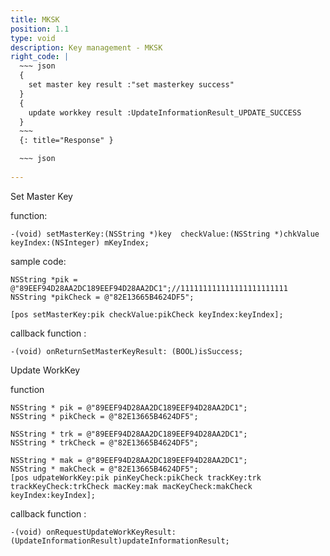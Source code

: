 ```yaml
---
title: MKSK
position: 1.1
type: void
description: Key management - MKSK
right_code: |
  ~~~ json
  {
    set master key result :"set masterkey success"
  }
  {
    update workkey result :UpdateInformationResult_UPDATE_SUCCESS
  }
  ~~~
  {: title="Response" }

  ~~~ json
  
---
```


Set Master Key

function:
```objc
-(void) setMasterKey:(NSString *)key  checkValue:(NSString *)chkValue keyIndex:(NSInteger) mKeyIndex;
```
sample code:
```objc
NSString *pik = @"89EEF94D28AA2DC189EEF94D28AA2DC1";//111111111111111111111111
NSString *pikCheck = @"82E13665B4624DF5";

[pos setMasterKey:pik checkValue:pikCheck keyIndex:keyIndex];
```
callback function :
```objc
-(void) onReturnSetMasterKeyResult: (BOOL)isSuccess;
```
Update WorkKey

function
```objc
NSString * pik = @"89EEF94D28AA2DC189EEF94D28AA2DC1";
NSString * pikCheck = @"82E13665B4624DF5";

NSString * trk = @"89EEF94D28AA2DC189EEF94D28AA2DC1";
NSString * trkCheck = @"82E13665B4624DF5";

NSString * mak = @"89EEF94D28AA2DC189EEF94D28AA2DC1";
NSString * makCheck = @"82E13665B4624DF5";
[pos udpateWorkKey:pik pinKeyCheck:pikCheck trackKey:trk trackKeyCheck:trkCheck macKey:mak macKeyCheck:makCheck keyIndex:keyIndex];
```
callback function :
```objc
-(void) onRequestUpdateWorkKeyResult:(UpdateInformationResult)updateInformationResult;
```





